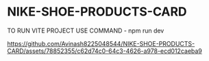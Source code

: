 # NIKE-SHOE-PRODUCTS-CARD
TO RUN VITE PROJECT USE COMMAND - npm run dev

https://github.com/Avinash8225048544/NIKE-SHOE-PRODUCTS-CARD/assets/78852355/c62d74c0-64c3-4626-a978-ecd012caeba9

